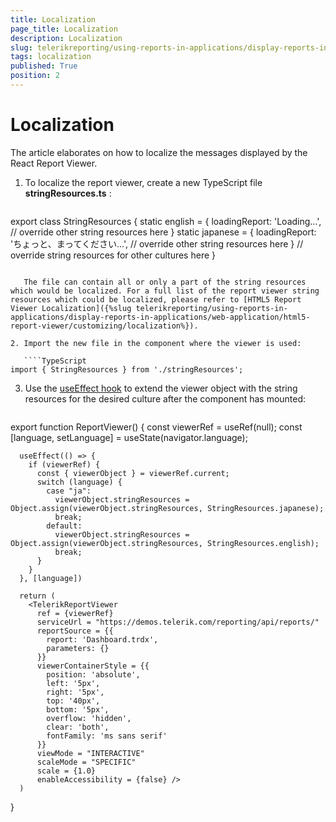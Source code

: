 ```yaml
---
title: Localization
page_title: Localization 
description: Localization
slug: telerikreporting/using-reports-in-applications/display-reports-in-applications/web-application/react-report-viewer/customizing/localization
tags: localization
published: True
position: 2
---
```


# Localization

The article elaborates on how to localize the messages displayed by the React Report Viewer.

1. To localize the report viewer, create a new TypeScript file __stringResources.ts__ :

   ````TypeScript
export class StringResources {
		static english = {
			loadingReport: 'Loading...',
			// override other string resources here
		}
		static japanese = {
			loadingReport: 'ちょっと、まってください...',
			// override other string resources here
		}
		// override string resources for other cultures here
}
````

   The file can contain all or only a part of the string resources which would be localized. For a full list of the report viewer string resources which could be localized, please refer to [HTML5 Report Viewer Localization]({%slug telerikreporting/using-reports-in-applications/display-reports-in-applications/web-application/html5-report-viewer/customizing/localization%}).

2. Import the new file in the component where the viewer is used: 

   ````TypeScript
import { StringResources } from './stringResources';
````


3. Use the [useEffect hook](https://reactjs.org/docs/hooks-effect.html) to extend the viewer object with the string resources for the desired culture after the component has mounted: 

   ````TypeScript
export function ReportViewer() {
	  const viewerRef = useRef(null);
	  const [language, setLanguage] = useState(navigator.language);

	  useEffect(() => {
		if (viewerRef) {
		  const { viewerObject } = viewerRef.current;
		  switch (language) {
			case "ja":
			  viewerObject.stringResources = Object.assign(viewerObject.stringResources, StringResources.japanese);
			  break;
			default:
			  viewerObject.stringResources = Object.assign(viewerObject.stringResources, StringResources.english);
			  break;
		  }
		}
	  }, [language])

	  return (
		<TelerikReportViewer
		  ref = {viewerRef}
		  serviceUrl = "https://demos.telerik.com/reporting/api/reports/"
		  reportSource = {{
			report: 'Dashboard.trdx',
			parameters: {}
		  }}
		  viewerContainerStyle = {{
			position: 'absolute',
			left: '5px',
			right: '5px',
			top: '40px',
			bottom: '5px',
			overflow: 'hidden',
			clear: 'both',
			fontFamily: 'ms sans serif'
		  }}
		  viewMode = "INTERACTIVE"
		  scaleMode = "SPECIFIC"
		  scale = {1.0}
		  enableAccessibility = {false} />
	  )
}
````

